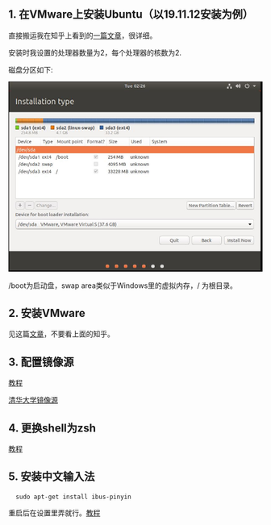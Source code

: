 ## 1. 在VMware上安装Ubuntu（以19.11.12安装为例）

直接搬运我在知乎上看到的[一篇文章](https://zhuanlan.zhihu.com/p/38797088)，很详细。

安装时我设置的处理器数量为2，每个处理器的核数为2. 

磁盘分区如下:

![My_partition](https://github.com/fyylvphy/Learning_Journal/raw/master/VMware/%E8%99%9A%E6%8B%9F%E6%9C%BA%E5%88%86%E5%8C%BA.JPG)

/boot为启动盘，swap area类似于Windows里的虚拟内存，/ 为根目录。


## 2. 安装VMware
见这篇[文章](https://www.cnblogs.com/DA799422035/p/9058210.html)，不要看上面的知乎。

## 3. 配置镜像源
[教程](https://blog.csdn.net/weixin_41762173/article/details/79480832)

[清华大学镜像源](https://mirrors.tuna.tsinghua.edu.cn/help/ubuntu/)

## 4. 更换shell为zsh
[教程](https://blog.csdn.net/weixin_38111667/article/details/86157841)

## 5. 安装中文输入法
```
  sudo apt-get install ibus-pinyin
```
重启后在设置里弄就行。[教程](https://www.cnblogs.com/asmer-stone/p/9069866.html)
